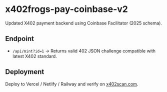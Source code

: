 # x402frogs-pay-coinbase-v2

Updated X402 payment backend using Coinbase Facilitator (2025 schema).

## Endpoint
- `/api/mint?id=1` → Returns valid 402 JSON challenge compatible with latest X402 standard.

## Deployment
Deploy to Vercel / Netlify / Railway and verify on [x402scan.com](https://x402scan.com).
